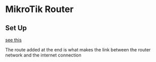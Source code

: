 # MikroTik Router

## Set Up

[see this](https://www.youtube.com/watch?v=8QbI1-7zqkY)

The route added at the end is what makes the link between the router network and the internet connection
